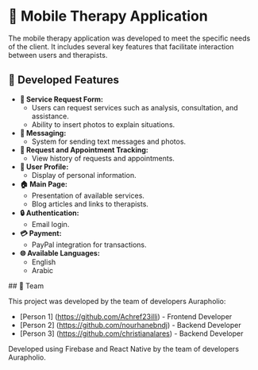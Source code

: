 # 📱 Mobile Therapy Application

The mobile therapy application was developed to meet the specific needs of the client. It includes several key features that facilitate interaction between users and therapists.

## 🌟 Developed Features

<ul>
  <li><strong>📝 Service Request Form:</strong>
    <ul>
      <li>Users can request services such as analysis, consultation, and assistance.</li>
      <li>Ability to insert photos to explain situations.</li>
    </ul>
  </li>
  <li><strong>💬 Messaging:</strong>
    <ul>
      <li>System for sending text messages and photos.</li>
    </ul>
  </li>
  <li><strong>📅 Request and Appointment Tracking:</strong>
    <ul>
      <li>View history of requests and appointments.</li>
    </ul>
  </li>
  <li><strong>👤 User Profile:</strong>
    <ul>
      <li>Display of personal information.</li>
    </ul>
  </li>
  <li><strong>🏠 Main Page:</strong>
    <ul>
      <li>Presentation of available services.</li>
      <li>Blog articles and links to therapists.</li>
    </ul>
  </li>
  <li><strong>🔒 Authentication:</strong>
    <ul>
      <li>Email login.</li>
    </ul>
  </li>
  <li><strong>💳 Payment:</strong>
    <ul>
      <li>PayPal integration for transactions.</li>
    </ul>
  </li>
  <li><strong>🌐 Available Languages:</strong>
    <ul>
      <li>English</li>
      <li>Arabic</li>
    </ul>
  </li>
</ul>
## 👥 Team

This project was developed by the team of developers Aurapholio:

- [Person 1] (https://github.com/Achref23illi) - Frontend Developer
- [Person 2] (https://github.com/nourhanebndj) - Backend Developer
- [Person 3] (https://github.com/christianalares) - Backend Developer

Developed using Firebase and React Native by the team of developers Aurapholio.
